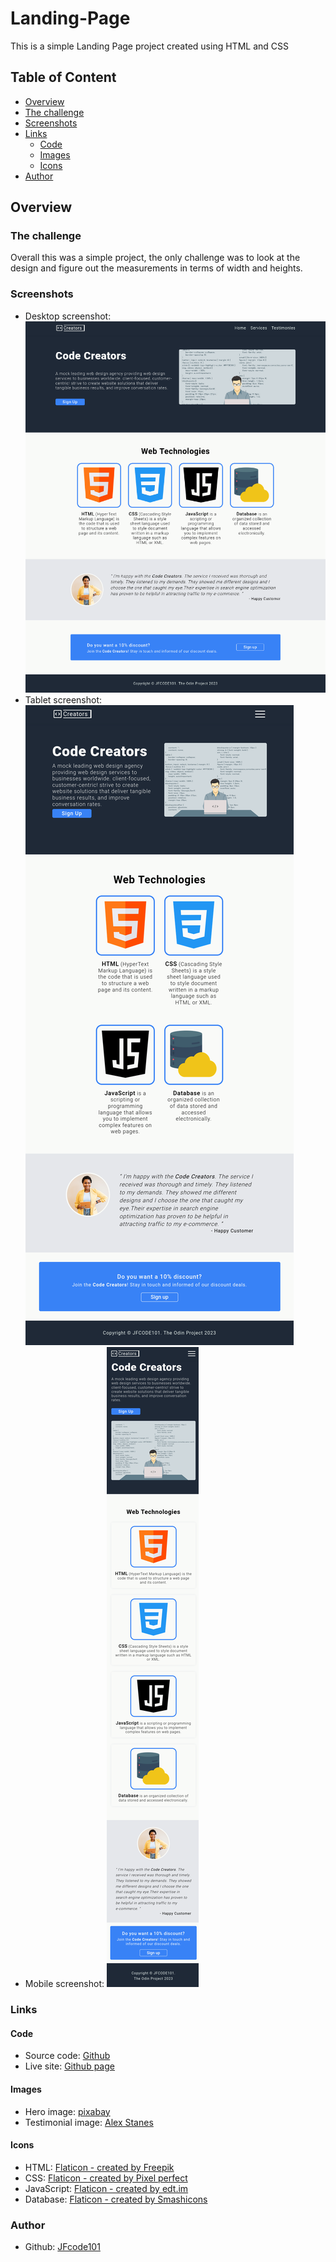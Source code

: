 # Landing-Page

This is a simple Landing Page project created using HTML and CSS

## Table of Content

- [Overview](#overview)
- [The challenge](#the-challenge)
- [Screenshots](#screenshots)
- [Links](#links)
  - [Code](#code)
  - [Images](#images)
  - [Icons](#icons)
- [Author](#author)

## Overview

### The challenge

Overall this was a simple project, the only challenge was to look at the design and figure out the measurements in terms of width and heights.


### Screenshots

- Desktop screenshot: ![](./images/desktop.png)
- Tablet screenshot: ![](./images/tablet.png)
- Mobile screenshot: ![](./images/mobile.png)

### Links

#### Code

- Source code: [Github](https://github.com/jfcode101/Landing-Page)
- Live site: [Github page](https://jfcode101.github.io/Landing-Page/index.html)

#### Images

- Hero image: [pixabay](https://pixabay.com/vectors/programmer-programming-code-work-1653351/)
- Testimonial image: [Alex Stanes](https://unsplash.com/photos/PK_t0Lrh7MM)

#### Icons

- HTML: [Flaticon - created by Freepik](https://www.flaticon.com/free-icons/html)
- CSS: [Flaticon - created by Pixel perfect](https://www.flaticon.com/free-icons/css)
- JavaScript: [Flaticon - created by edt.im](https://www.flaticon.com/free-icons/javascript)
- Database: [Flaticon - created by Smashicons](https://www.flaticon.com/free-icons/database)


### Author

- Github: [JFcode101](https://github.com/jfcode101/)

